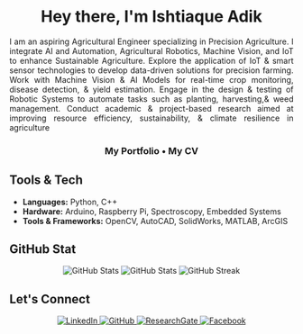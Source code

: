 <h1 align="center" style="border-bottom: none;">
  Hey there, I'm Ishtiaque Adik
</h1>

<p align="justify">
I am an aspiring Agricultural Engineer specializing in Precision Agriculture. I integrate AI and Automation, Agricultural Robotics, Machine Vision, and IoT to enhance Sustainable Agriculture. Explore the application of IoT & smart sensor technologies to develop data-driven solutions for precision farming. Work with Machine Vision & AI Models for real-time crop monitoring, disease detection, & yield estimation. Engage in the design & testing of Robotic Systems to automate tasks such as planting, harvesting,&  weed management. Conduct academic & project-based research aimed at improving resource efficiency, sustainability, & climate resilience in agriculture
</p>
<h3 align="center"> 
  <a href="https://ishtiaque-adik.lovable.app/" style="text-decoration: none; color: inherit;">My Portfolio</a> • 
  <a href="https://drive.google.com/file/d/1-cSU7a-NIjran8aVJzsJAAdg_qjjqDVG/view?usp=sharing" style="text-decoration: none; color: inherit;">My CV</a>
</h3>

## Tools & Tech
- **Languages:** Python, C++  
- **Hardware:** Arduino, Raspberry Pi, Spectroscopy, Embedded Systems
- **Tools & Frameworks:** OpenCV, AutoCAD, SolidWorks, MATLAB, ArcGIS 

## GitHub Stat
<p align="center">
  <img src="https://github-readme-stats.vercel.app/api?username=adik2405048&theme=vue-dark&show_icons=true&hide_border=true&count_private=true" alt="GitHub Stats" />
  <img src="https://github-readme-stats.vercel.app/api/top-langs/?username=adik2405048&theme=vue-dark&show_icons=true&hide_border=true&layout=compact" alt="GitHub Stats" />
  <img src="https://github-readme-streak-stats.herokuapp.com?user=adik2405048&theme=dark&card_width=390" alt="GitHub Streak" />
</p>

## Let's Connect
<p align="center">
  <a href="https://www.linkedin.com/in/ishtiaque-adik/" tabindex="-1">
    <img src="https://img.shields.io/badge/LinkedIn-0A66C2?style=for-the-badge&logo=linkedin&logoColor=white" alt="LinkedIn"/>
  </a>
  <a href="https://github.com/adik2405048" tabindex="-1">
    <img src="https://img.shields.io/badge/GitHub-181717?style=for-the-badge&logo=github&logoColor=white" alt="GitHub"/>
  </a>
  <a href="https://www.researchgate.net/profile/Ishtiaque-Adik-2" tabindex="-1">
    <img src="https://img.shields.io/badge/ResearchGate-00CCBB?style=for-the-badge&logo=ResearchGate&logoColor=white" alt="ResearchGate"/>
  </a>
  <a href="https://www.facebook.com/helloadik" tabindex="-1">
    <img src="https://img.shields.io/badge/Facebook-1877F2?style=for-the-badge&logo=facebook&logoColor=white" alt="Facebook"/>
  </a>
